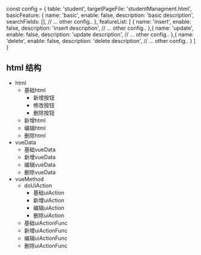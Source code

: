 const config = {
    table: 'student',
    targetPageFile: 'studentManagment.html',
    basicFeature: {
        name: 'basic',
        enable: false,
        description: 'basic description',
        searchFields: [],
        // ... other config..
    },
    featureList: [
        {
            name: 'insert',
            enable: false,
            description: 'insert description',
            // ... other config..
        },{
            name: 'update',
            enable: false,
            description: 'update description',
            // ... other config..
        },{
            name: 'delete',
            enable: false,
            description: 'delete description',
            // ... other config..
        }
    ]
}


## html 结构

- html
    - 基础html
        - 新增按钮
        - 修改按钮
        - 删除按钮
    - 新增html
    - 编辑html
    - 删除html
- vueData
    - 基础vueData
    - 新增vueData
    - 编辑vueData
    - 删除vueData
- vueMethod
    - doUiAction
        - 基础uiAction
        - 新增uiAction
        - 编辑uiAction
        - 删除uiAction
    - 基础uiActionFunc 
    - 新增uiActionFunc
    - 编辑uiActionFunc
    - 删除uiActionFunc
    



